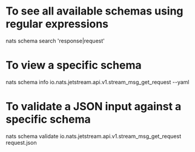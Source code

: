# To see all available schemas using regular expressions
nats schema search 'response|request'

# To view a specific schema
nats schema info io.nats.jetstream.api.v1.stream_msg_get_request --yaml

# To validate a JSON input against a specific schema
nats schema validate io.nats.jetstream.api.v1.stream_msg_get_request request.json
